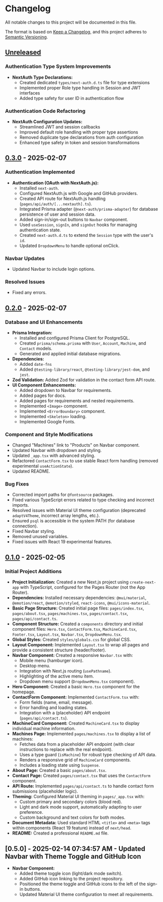 # Changelog

All notable changes to this project will be documented in this file.

The format is based on [Keep a Changelog](https://keepachangelog.com/en/1.0.0/),
and this project adheres to [Semantic Versioning](https://semver.org/spec/v2.0.0.html).

## [Unreleased]

### Authentication Type System Improvements

- **NextAuth Type Declarations:**
  - Created dedicated `types/next-auth.d.ts` file for type extensions
  - Implemented proper Role type handling in Session and JWT interfaces
  - Added type safety for user ID in authentication flow

### Authentication Code Refactoring

- **NextAuth Configuration Updates:**
  - Streamlined JWT and session callbacks
  - Improved default role handling with proper type assertions
  - Removed duplicate type declarations from auth configuration
  - Enhanced type safety in token and session transformations

## [0.3.0] - 2025-02-07

### Authentication Implemented

- **Authentication (OAuth with NextAuth.js):**
  - Installed `next-auth`.
  - Configured NextAuth.js with Google and GitHub providers.
  - Created API route for NextAuth.js handling (`pages/api/auth/[...nextauth].ts`).
  - Integrated Prisma adapter (`@next-auth/prisma-adapter`) for database persistence of user and session data.
  - Added sign-in/sign-out buttons to `Navbar` component.
  - Used `useSession`, `signIn`, and `signOut` hooks for managing authentication state.
  - Created `next-auth.d.ts` to extend the `Session` type with the user's `id`.
  - Updated `DropdownMenu` to handle optional onClick.

### Navbar Updates

- Updated Navbar to include login options.

### Resolved Issues

- Fixed any errors.

## [0.2.0] - 2025-02-07

### Database and UI Enhancements

- **Prisma Integration:**
  - Installed and configured Prisma Client for PostgreSQL.
  - Created `prisma/schema.prisma` with `User`, `Account`, `Machine`, and `Contact` models.
  - Generated and applied initial database migrations.
- **Dependencies:**
  - Added `date-fns`
  - Added `@testing-library/react`, `@testing-library/jest-dom`, and `jest`.
- **Zod Validation:** Added Zod for validation in the contact form API route.
- **UI Component Enhancements:**
  - Added dropdown to Navbar for requirements.
  - Added pages for docs.
  - Added pages for requirements and nested requirements.
  - Implemented `<Image>` component.
  - Implemented `<ErrorBoundary>` component.
  - Implemented `<Skeleton>` loading.
  - Implemented Google Fonts.

### Component and Style Modifications

- Changed "Machines" link to "Products" on Navbar component.
- Updated Navbar with dropdown and styling.
- Updated `_app.tsx` with advanced styling.
- Refactored `ContactForm.tsx` to use stable React form handling (removed experimental `useActionState`).
- Updated README.

### Bug Fixes

- Corrected import paths for `@fontsource` packages.
- Fixed various TypeScript errors related to type checking and incorrect imports.
- Resolved issues with Material UI theme configuration (deprecated `adaptV4Theme`, incorrect array lengths, etc.).
- Ensured `psql` is accessible in the system PATH (for database connection).
- Fixed Navbar styling.
- Removed unused variables.
- Fixed issues with React 19 experimental features.

## [0.1.0] - 2025-02-05

### Initial Project Additions

- **Project Initialization:** Created a new Next.js project using `create-next-app` with TypeScript, configured for the Pages Router (not the App Router).
- **Dependencies:** Installed necessary dependencies: `@mui/material`, `@emotion/react`, `@emotion/styled`, `react-icons`, `@mui/icons-material`.
- **Basic Page Structure:** Created initial page files: `pages/index.tsx`, `pages/about.tsx`, `pages/machines.tsx`, `pages/contact.tsx`, `pages/api/contact.ts`.
- **Component Structure:** Created a `components` directory and initial component files: `Hero.tsx`, `ContactForm.tsx`, `MachineCard.tsx`, `Footer.tsx`, `Layout.tsx`, `Navbar.tsx`, `DropdownMenu.tsx`.
- **Global Styles:** Created `styles/globals.css` for global CSS.
- **Layout Component:** Implemented `Layout.tsx` to wrap all pages and provide a consistent structure (header/footer).
- **Navbar Component:** Created a responsive `Navbar.tsx` with:
  - Mobile menu (hamburger icon).
  - Desktop menu.
  - Integration with Next.js routing (`usePathname`).
  - Highlighting of the active menu item.
  - Dropdown menu support (`DropdownMenu.tsx` component).
- **Hero Component:** Created a basic `Hero.tsx` component for the homepage.
- **ContactForm Component:** Implemented `ContactForm.tsx` with:
  - Form fields (name, email, message).
  - Error handling and loading states.
  - Integration with a (placeholder) API endpoint (`pages/api/contact.ts`).
- **MachineCard Component:** Created `MachineCard.tsx` to display individual machine information.
- **Machines Page:** Implemented `pages/machines.tsx` to display a list of machines:
  - Fetches data from a placeholder API endpoint (with clear instructions to replace with the real endpoint).
  - Uses a type guard (`isMachine`) for robust type checking of API data.
  - Renders a responsive grid of `MachineCard` components.
  - Includes a loading state using `Suspense`.
- **About Page:** Created a basic `pages/about.tsx`.
- **Contact Page:** Created `pages/contact.tsx` that uses the `ContactForm` component.
- **API Route:** Implemented `pages/api/contact.ts` to handle contact form submissions (placeholder logic).
- **Theming:** Configured Material UI theming in `pages/_app.tsx` with:
  - Custom primary and secondary colors (blood red).
  - Light and dark mode support, automatically adapting to user preference.
  - Custom background and text colors for both modes.
- **Document Metadata:** Used standard HTML `<title>` and `<meta>` tags within components (React 19 feature) instead of `next/head`.
- **README:** Created a professional `README.md` file.

## [0.5.0] - 2025-02-14 07:34:57 AM - Updated Navbar with Theme Toggle and GitHub Icon

- **Navbar Component:**
  - Added theme toggle icon (light/dark mode switch).
  - Added GitHub icon linking to the project repository.
  - Positioned the theme toggle and GitHub icons to the left of the sign-in buttons.
  - Updated Material UI theme configuration to meet all requirements.

[Unreleased]: https://github.com/ssdeanx/deanmachines-pages/compare/v0.3.0...HEAD
[0.3.0]: https://github.com/ssdeanx/deanmachines-pages/compare/v0.2.0...v0.3.0
[0.2.0]: https://github.com/ssdeanx/deanmachines-pages/compare/v0.1.0...v0.2.0
[0.1.0]: https://github.com/ssdeanx/deanmachines-pages/releases/tag/v0.1.0
